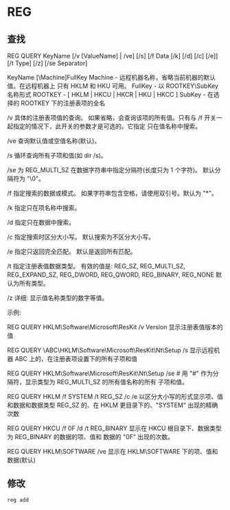 # REG
## 查找

REG QUERY KeyName \[/v \[ValueName] | /ve] \[/s]
      [/f Data [/k] [/d] [/c] [/e]] [/t Type] [/z] [/se Separator]

  KeyName  \[\\Machine\]FullKey
       Machine - 远程机器名称，省略当前机器的默认值。在远程机器上
                 只有 HKLM 和 HKU 可用。
       FullKey - 以 ROOTKEY\SubKey 名称形式
            ROOTKEY - [ HKLM | HKCU | HKCR | HKU | HKCC ]
            SubKey  - 在选择的 ROOTKEY 下的注册表项的全名

  /v       具体的注册表项值的查询。
       如果省略，会查询该项的所有值。只有与 /f 开关一起指定的情况下，此开关的参数才是可选的。它指定
       只在值名称中搜索。

  /ve      查询默认值或空值名称(默认)。

  /s       循环查询所有子项和值(如 dir /s)。

  /se      为 REG\_MULTI\_SZ 在数据字符串中指定分隔符(长度只为 1 个字符)。
       默认分隔符为 "\0"。

  /f       指定搜索的数据或模式。
       如果字符串包含空格，请使用双引号。默认为 "*"。

  /k       指定只在项名称中搜索。

  /d       指定只在数据中搜索。

  /c       指定搜索时区分大小写。
       默认搜索为不区分大小写。

  /e       指定只返回完全匹配。
       默认是返回所有匹配。

  /t       指定注册表值数据类型。
       有效的值是:
         REG_SZ, REG_MULTI_SZ, REG_EXPAND_SZ,
         REG_DWORD, REG_QWORD, REG_BINARY, REG_NONE
       默认为所有类型。

  /z       详细: 显示值名称类型的数字等值。

示例:

  REG QUERY HKLM\Software\Microsoft\ResKit /v Version
显示注册表值版本的值

  REG QUERY \\ABC\HKLM\Software\Microsoft\ResKit\Nt\Setup /s
显示远程机器 ABC 上的、在注册表项设置下的所有子项和值

  REG QUERY HKLM\Software\Microsoft\ResKit\Nt\Setup /se #
用 "#" 作为分隔符，显示类型为 REG_MULTI_SZ 的所有值名称的所有
子项和值。

  REG QUERY HKLM /f SYSTEM /t REG\_SZ /c /e
以区分大小写的形式显示项、值和数据和数据类型 REG_SZ
的、在 HKLM 更目录下的、"SYSTEM" 出现的精确次数

  REG QUERY HKCU /f 0F /d /t REG\_BINARY
显示在 HKCU 根目录下、数据类型为 REG_BINARY 的数据的项、值和
数据的 "0F" 出现的次数。

  REG QUERY HKLM\SOFTWARE /ve
显示在 HKLM\SOFTWARE 下的项、值和数据(默认)

## 修改

```
reg add 
```

